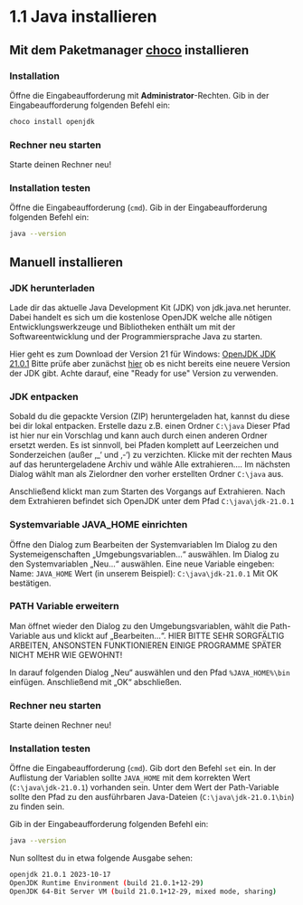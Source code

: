 # 1.1 Java installieren

## Mit dem Paketmanager [choco](https://chocolatey.org) installieren
### Installation
Öffne die Eingabeaufforderung mit **Administrator**-Rechten.
Gib in der Eingabeaufforderung folgenden Befehl ein:
```bash
choco install openjdk
```

### Rechner neu starten 
Starte deinen Rechner neu!

### Installation testen
Öffne die Eingabeaufforderung (``cmd``).
Gib in der Eingabeaufforderung folgenden Befehl ein:
```bash
java --version
```

## Manuell installieren

### JDK herunterladen
Lade dir das aktuelle Java Development Kit (JDK) von jdk.java.net herunter. Dabei handelt es sich um die kostenlose OpenJDK welche alle nötigen Entwicklungswerkzeuge und Bibliotheken enthält um mit der Softwareentwicklung und der Programmiersprache Java zu starten.

Hier geht es zum Download der Version 21 für Windows: [OpenJDK JDK 21.0.1](https://download.java.net/java/GA/jdk21.0.1/415e3f918a1f4062a0074a2794853d0d/12/GPL/openjdk-21.0.1_windows-x64_bin.zip)
Bitte prüfe aber zunächst [hier](https://jdk.java.net) ob es nicht bereits eine neuere Version der JDK gibt. Achte darauf, eine "Ready for use" Version zu verwenden.

### JDK entpacken
Sobald du die gepackte Version (ZIP) heruntergeladen hat, kannst du diese bei dir lokal entpacken.
Erstelle dazu z.B. einen Ordner ``C:\java``
Dieser Pfad ist hier nur ein Vorschlag und kann auch durch einen anderen Ordner ersetzt werden. Es ist sinnvoll, bei Pfaden komplett auf Leerzeichen und Sonderzeichen (außer ‚_‘ und ‚-‘) zu verzichten.
Klicke mit der rechten Maus auf das heruntergeladene Archiv und wähle
Alle extrahieren....
Im nächsten Dialog wählt man als Zielordner den vorher erstellten Ordner ``C:\java`` aus.

Anschließend klickt man zum Starten des Vorgangs auf Extrahieren.
Nach dem Extrahieren befindet sich OpenJDK unter dem Pfad ``C:\java\jdk-21.0.1``

### Systemvariable JAVA_HOME einrichten
Öffne den Dialog zum Bearbeiten der Systemvariablen
Im Dialog zu den Systemeigenschaften „Umgebungsvariablen...“ auswählen.
Im Dialog zu den Systemvariablen „Neu...“ auswählen.
Eine neue Variable eingeben:
    Name: ``JAVA_HOME``
    Wert (in unserem Beispiel): ``C:\java\jdk-21.0.1``
Mit OK bestätigen.

### PATH Variable erweitern
Man öffnet wieder den Dialog zu den Umgebungsvariablen, wählt die Path-Variable aus und klickt auf „Bearbeiten...“.
HIER BITTE SEHR SORGFÄLTIG ARBEITEN, ANSONSTEN FUNKTIONIEREN EINIGE PROGRAMME SPÄTER NICHT MEHR WIE GEWOHNT!

In darauf folgenden Dialog „Neu“ auswählen und den Pfad ``%JAVA_HOME%\bin``
einfügen. Anschließend mit „OK“ abschließen.

### Rechner neu starten 
Starte deinen Rechner neu!

### Installation testen
Öffne die Eingabeaufforderung (``cmd``).
Gib dort den Befehl ``set`` ein. In der Auflistung der Variablen sollte ``JAVA_HOME`` mit dem korrekten Wert (``C:\java\jdk-21.0.1``) vorhanden sein.
Unter dem Wert der Path-Variable sollte den Pfad zu den ausführbaren Java-Dateien (``C:\java\jdk-21.0.1\bin``) zu finden sein.

Gib in der Eingabeaufforderung folgenden Befehl ein:
```bash
java --version
```
Nun solltest du in etwa folgende Ausgabe sehen:
```bash
openjdk 21.0.1 2023-10-17
OpenJDK Runtime Environment (build 21.0.1+12-29)
OpenJDK 64-Bit Server VM (build 21.0.1+12-29, mixed mode, sharing)
```
